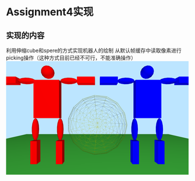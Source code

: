 # Assignment4实现

## 实现的内容
利用伸缩cube和spere的方式实现机器人的绘制
从默认帧缓存中读取像素进行picking操作（这种方式目前已经不可行，不能准确操作）
![Assignment3-HierachicalTransformation1](media/Assignment3-HierachicalTransformation1.png)




